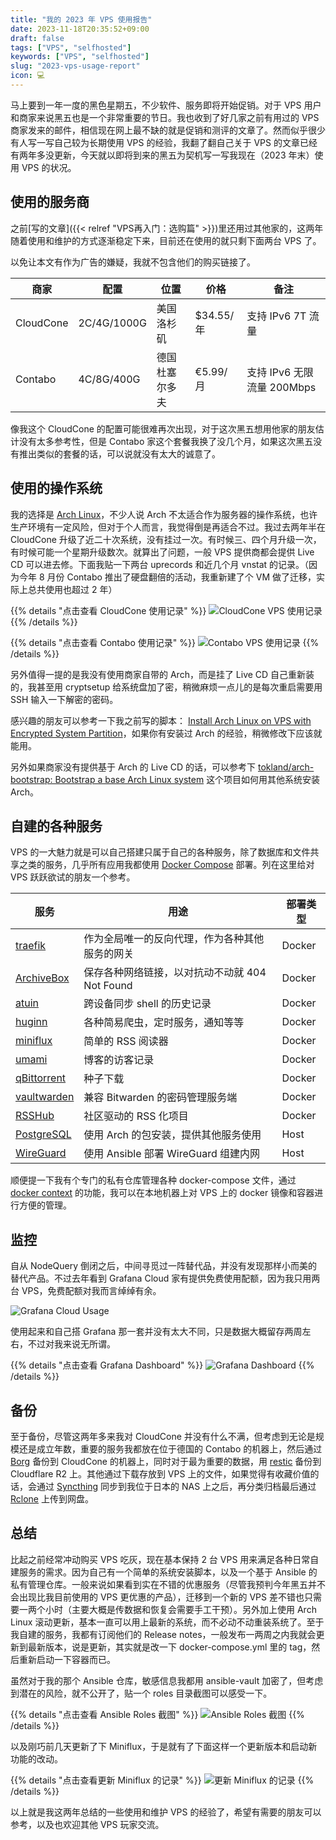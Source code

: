 ```yaml
---
title: "我的 2023 年 VPS 使用报告"
date: 2023-11-18T20:35:52+09:00
draft: false
tags: ["VPS", "selfhosted"]
keywords: ["VPS", "selfhosted"]
slug: "2023-vps-usage-report"
icon: 💻
---
```


马上要到一年一度的黑色星期五，不少软件、服务即将开始促销。对于 VPS 用户和商家来说黑五也是一个非常重要的节日。我也收到了好几家之前有用过的 VPS 商家发来的邮件，相信现在网上最不缺的就是促销和测评的文章了。然而似乎很少有人写一写自己较为长期使用 VPS 的经验，我翻了翻自己关于 VPS 的文章已经有两年多没更新，今天就以即将到来的黑五为契机写一写我现在（2023 年末）使用 VPS 的状况。

<!--more-->

## 使用的服务商

之前[写的文章]({{< relref "VPS再入门：选购篇" >}})里还用过其他家的，这两年随着使用和维护的方式逐渐稳定下来，目前还在使用的就只剩下面两台 VPS 了。

以免让本文有作为广告的嫌疑，我就不包含他们的购买链接了。

| 商家      | 配置        | 位置           | 价格      | 备注                       |
| --------- | ----------- | -------------- | --------- | -------------------------- |
| CloudCone | 2C/4G/1000G | 美国洛杉矶     | $34.55/年 | 支持 IPv6 7T 流量          |
| Contabo   | 4C/8G/400G  | 德国杜塞尔多夫 | €5.99/月  | 支持 IPv6 无限流量 200Mbps |

像我这个 CloudCone 的配置可能很难再次出现，对于这次黑五想用他家的朋友估计没有太多参考性，但是 Contabo 家这个套餐我换了没几个月，如果这次黑五没有推出类似的套餐的话，可以说就没有太大的诚意了。

## 使用的操作系统

我的选择是 [Arch Linux](https://archlinux.org/)，不少人说 Arch 不太适合作为服务器的操作系统，也许生产环境有一定风险，但对于个人而言，我觉得倒是再适合不过。我过去两年半在 CloudCone 升级了近二十次系统，没有挂过一次。有时候三、四个月升级一次，有时候可能一个星期升级数次。就算出了问题，一般 VPS 提供商都会提供 Live CD 可以进去修。下面我贴一下两台 uprecords 和近几个月 vnstat 的记录。（因为今年 8 月份 Contabo 推出了硬盘翻倍的活动，我重新建了个 VM 做了迁移，实际上总共使用也超过 2 年）

{{% details "点击查看 CloudCone 使用记录" %}}
![CloudCone VPS 使用记录](cloudcone.png)
{{% /details %}}

{{% details "点击查看 Contabo 使用记录" %}}
![Contabo VPS 使用记录](contabo.png)
{{% /details %}}

另外值得一提的是我没有使用商家自带的 Arch，而是挂了 Live CD 自己重新装的，我甚至用 cryptsetup 给系统盘加了密，稍微麻烦一点儿的是每次重启需要用 SSH 输入一下解密的密码。

感兴趣的朋友可以参考一下我之前写的脚本： [Install Arch Linux on VPS with Encrypted System Partition](https://gist.github.com/masakichi/3ef03fe422ae102fdfe8a4a3015149fb)，如果你有安装过 Arch 的经验，稍微修改下应该就能用。

另外如果商家没有提供基于 Arch 的 Live CD 的话，可以参考下 [tokland/arch-bootstrap: Bootstrap a base Arch Linux system](https://github.com/tokland/arch-bootstrap) 这个项目如何用其他系统安装 Arch。

## 自建的各种服务

VPS 的一大魅力就是可以自己搭建只属于自己的各种服务，除了数据库和文件共享之类的服务，几乎所有应用我都使用 [Docker Compose](https://docs.docker.com/compose/) 部署。列在这里给对 VPS 跃跃欲试的朋友一个参考。

| 服务                                                             | 用途                                           | 部署类型 |
| ---------------------------------------------------------------- | ---------------------------------------------- | -------- |
| [traefik](https://github.com/traefik/traefik)                    | 作为全局唯一的反向代理，作为各种其他服务的网关 | Docker   |
| [ArchiveBox](https://github.com/ArchiveBox/ArchiveBox)           | 保存各种网络链接，以对抗动不动就 404 Not Found | Docker   |
| [atuin](https://github.com/atuinsh/atuin)                        | 跨设备同步 shell 的历史记录                    | Docker   |
| [huginn](https://github.com/huginn/huginn)                       | 各种简易爬虫，定时服务，通知等等               | Docker   |
| [miniflux](https://github.com/miniflux/v2)                       | 简单的 RSS 阅读器                              | Docker   |
| [umami](https://github.com/umami-software/umami)                 | 博客的访客记录                                 | Docker   |
| [qBittorrent](https://github.com/qbittorrent/qBittorrent)        | 种子下载                                       | Docker   |
| [vaultwarden](https://github.com/dani-garcia/vaultwarden)        | 兼容 Bitwarden 的密码管理服务端                | Docker   |
| [RSSHub](https://github.com/DIYgod/RSSHub)                       | 社区驱动的 RSS 化项目                          | Docker   |
| [PostgreSQL](https://wiki.archlinux.org/title/PostgreSQL)        | 使用 Arch 的包安装，提供其他服务使用           | Host     |
| [WireGuard](https://github.com/githubixx/ansible-role-wireguard) | 使用 Ansible 部署 WireGuard 组建内网           | Host     |

顺便提一下我有个专门的私有仓库管理各种 docker-compose 文件，通过 [docker context](https://docs.docker.com/engine/context/working-with-contexts/) 的功能，我可以在本地机器上对 VPS 上的 docker 镜像和容器进行方便的管理。

## 监控

自从 NodeQuery 倒闭之后，中间寻觅过一阵替代品，并没有发现那样小而美的替代产品。不过去年看到 Grafana Cloud 家有提供免费使用配额，因为我只用两台 VPS，免费配额对我而言绰绰有余。

![Grafana Cloud Usage](grafana_quota.png)

使用起来和自己搭 Grafana 那一套并没有太大不同，只是数据大概留存两周左右，不过对我来说无所谓。

{{% details "点击查看 Grafana Dashboard" %}}
![Grafana Dashboard](grafana_dashboard.png)
{{% /details %}}

## 备份

至于备份，尽管这两年多来我对 CloudCone 并没有什么不满，但考虑到无论是规模还是成立年数，重要的服务我都放在位于德国的 Contabo 的机器上，然后通过 [Borg](https://borgbackup.readthedocs.io/en/stable/index.html) 备份到 CloudCone 的机器上，同时对于最为重要的数据，用 [restic](https://restic.net/) 备份到 Cloudflare R2 上。其他通过下载存放到 VPS 上的文件，如果觉得有收藏价值的话，会通过 [Syncthing](https://www.syncthing.net/) 同步到我位于日本的 NAS 上之后，再分类归档最后通过 [Rclone](https://rclone.org/) 上传到网盘。

## 总结

比起之前经常冲动购买 VPS 吃灰，现在基本保持 2 台 VPS 用来满足各种日常自建服务的需求。因为自己有一个简单的系统安装脚本，以及一个基于 Ansible 的私有管理仓库。一般来说如果看到实在不错的优惠服务（尽管我预判今年黑五并不会出现比我目前使用的 VPS 更优惠的产品），迁移到一个新的 VPS 差不错也只需要一两个小时（主要大概是传数据和恢复会需要手工干预）。另外加上使用 Arch Linux 滚动更新，基本一直可以用上最新的系统，而不必动不动重装系统了。至于我自建的服务，我都有订阅他们的 Release notes，一般发布一两周之内我就会更新到最新版本，说是更新，其实就是改一下 docker-compose.yml 里的 tag，然后重新启动一下容器而已。

虽然对于我的那个 Ansible 仓库，敏感信息我都用 ansible-vault 加密了，但考虑到潜在的风险，就不公开了，贴一个 roles 目录截图可以感受一下。

{{% details "点击查看 Ansible Roles 截图" %}}
![Ansible Roles 截图](ansible_roles.png)
{{% /details %}}

以及刚巧前几天更新了下 Miniflux，于是就有了下面这样一个更新版本和启动新功能的改动。

{{% details "点击查看更新 Miniflux 的记录" %}}
![更新 Miniflux 的记录](docker_compose_diff.png)
{{% /details %}}

以上就是我这两年总结的一些使用和维护 VPS 的经验了，希望有需要的朋友可以参考，以及也欢迎其他 VPS 玩家交流。
